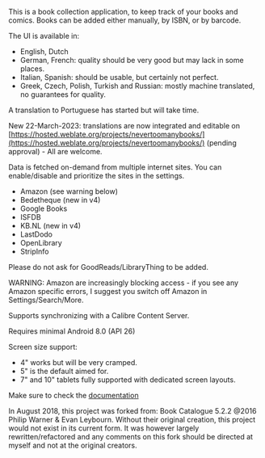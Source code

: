 <!--
  ~ @Copyright 2018-2022 HardBackNutter
  ~ @License GNU General Public License
  ~
  ~ This file is part of NeverTooManyBooks.
  ~
  ~ NeverTooManyBooks is free software: you can redistribute it and/or modify
  ~ it under the terms of the GNU General Public License as published by
  ~ the Free Software Foundation, either version 3 of the License, or
  ~ (at your option) any later version.
  ~
  ~ NeverTooManyBooks is distributed in the hope that it will be useful,
  ~ but WITHOUT ANY WARRANTY; without even the implied warranty of
  ~ MERCHANTABILITY or FITNESS FOR A PARTICULAR PURPOSE.
  ~ See the GNU General Public License for more details.
  ~
  ~ You should have received a copy of the GNU General Public License
  ~ along with NeverTooManyBooks. If not, see <http://www.gnu.org/licenses/>.
  -->

This is a book collection application, to keep track of your books and comics.
Books can be added either manually, by ISBN, or by barcode.

The UI is available in:

- English, Dutch
- German, French: quality should be very good but may lack in some places.
- Italian, Spanish: should be usable, but certainly not perfect.
- Greek, Czech, Polish, Turkish and Russian: mostly machine translated, no guarantees for quality.

A translation to Portuguese has started but will take time.

New 22-March-2023: translations are now integrated and editable
on [https://hosted.weblate.org/projects/nevertoomanybooks/](https://hosted.weblate.org/projects/nevertoomanybooks/)
(pending approval) - All are welcome.

Data is fetched on-demand from multiple internet sites.
You can enable/disable and prioritize the sites in the settings.

- Amazon (see warning below)
- Bedetheque (new in v4)
- Google Books
- ISFDB
- KB.NL (new in v4)
- LastDodo
- OpenLibrary
- StripInfo

Please do not ask for GoodReads/LibraryThing to be added.

WARNING: Amazon are increasingly blocking access - if you see any Amazon specific errors, I suggest
you switch off Amazon in Settings/Search/More.

Supports synchronizing with a Calibre Content Server.

Requires minimal Android 8.0 (API 26)

Screen size support:

- 4" works but will be very cramped.
- 5" is the default aimed for.
- 7" and 10" tablets fully supported with dedicated screen layouts.

Make sure to check the [documentation](https://github.com/tfonteyn/NeverTooManyBooks/wiki)

In August 2018, this project was forked from:
Book Catalogue 5.2.2 @2016 Philip Warner & Evan Leybourn.
Without their original creation, this project would not exist in its
current form. It was however largely rewritten/refactored and any
comments on this fork should be directed at myself and not
at the original creators.

